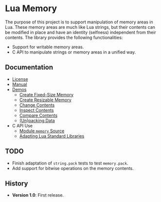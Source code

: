 Lua Memory
==========

The purpose of this project is to support manipulation of memory areas in Lua.
These memory areas are much like Lua strings, but their contents can be modified in place and have an identity (selfness) independent from their contents.
The library provides the following functionalities:

- Support for writable memory areas.
- C API to manipulate strings or memory areas in a unified way.

Documentation
-------------

- [License](LICENSE)
- [Manual](doc/manual.md)
- [Demos](demo/)
  - [Create Fixed-Size Memory](demo/fixed.lua)
  - [Create Resizable Memory](demo/resizable.lua)
  - [Change Contents](demo/fill.lua)
  - [Inspect Contents](demo/inspect.lua)
  - [Compare Contents](demo/compare.lua)
  - [(Un)packing Data](demo/packing.lua)
- C API Use
  - [Module `memory` Source](src/lmemmod.c)
  - [Adapting Lua Standard Libraries](https://github.com/renatomaia/lua/pull/1/files)

TODO
----

- Finish adaptation of `string.pack` tests to test `memory.pack`.
- Add support for bitwise operations on the memory contents.

History
-------

- **Version 1.0**: First release.
